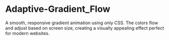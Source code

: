 # Adaptive-Gradient_Flow
A smooth, responsive gradient animation using only CSS. The colors flow and adjust based on screen size, creating a visually appealing effect perfect for modern websites.
